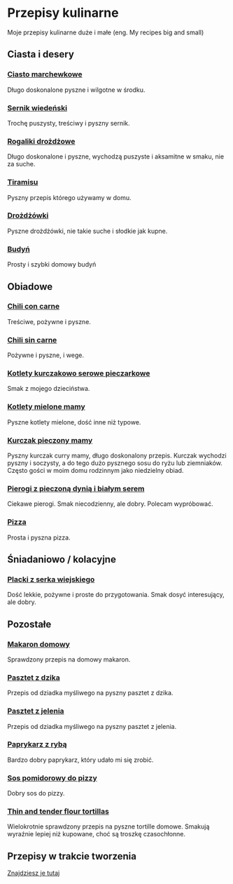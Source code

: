 # Przepisy kulinarne
Moje przepisy kulinarne duże i małe (eng. My recipes big and small)

## Ciasta i desery

### [Ciasto marchewkowe](ciasto_marchewkowe.md)
Długo doskonalone pyszne i wilgotne w środku.

### [Sernik wiedeński](sernik_wiedeński.md)
Trochę puszysty, treściwy i pyszny sernik.

### [Rogaliki drożdżowe](rogaliki_drożdżowe.md)
Długo doskonalone i pyszne, wychodzą puszyste i aksamitne w smaku, nie za suche.

### [Tiramisu](tiramisu.md)
Pyszny przepis którego używamy w domu.

### [Drożdżówki](drożdżówki.md)
Pyszne drożdżówki, nie takie suche i słodkie jak kupne.

### [Budyń](budyń.md)
Prosty i szybki domowy budyń

## Obiadowe

### [Chili con carne](chili_con_carne.md)
Treściwe, pożywne i pyszne.

### [Chili sin carne](chili_sin_carne.md)
Pożywne i pyszne, i wege.

### [Kotlety kurczakowo serowe pieczarkowe](kotlety_kurczakowo_serowe_pieczarkowe.md)
Smak z mojego dzieciństwa.

### [Kotlety mielone mamy](kotlety_mielone_mamy.md)
Pyszne kotlety mielone, dość inne niż typowe.

### [Kurczak pieczony mamy](kurczak_pieczony_mamy.md)
Pyszny kurczak curry mamy, długo doskonalony przepis. Kurczak wychodzi pyszny i soczysty, a do tego dużo pysznego sosu do ryżu lub ziemniaków. Często gości w moim domu rodzinnym jako niedzielny obiad.

### [Pierogi z pieczoną dynią i białym serem](pierogi_z_pieczoną_dynią_i_białym_serem.md)
Ciekawe pierogi. Smak niecodzienny, ale dobry. Polecam wypróbować.

### [Pizza](pizza.md)
Prosta i pyszna pizza.

## Śniadaniowo / kolacyjne

### [Placki z serka wiejskiego](placki_z_serka_wiejskiego.md)
Dość lekkie, pożywne i proste do przygotowania. Smak dosyć interesujący, ale dobry.

## Pozostałe

### [Makaron domowy](makaron_domowy.md)
Sprawdzony przepis na domowy makaron.

### [Pasztet z dzika](pasztet_z_dzika.md)
Przepis od dziadka myśliwego na pyszny pasztet z dzika.

### [Pasztet z jelenia](pasztet_z_jelenia.md)
Przepis od dziadka myśliwego na pyszny pasztet z jelenia.

### [Paprykarz z rybą](paprykarz_z_rybą.md)
Bardzo dobry paprykarz, który udało mi się zrobić.

### [Sos pomidorowy do pizzy](sos_pomidorowy_do_pizzy.md)
Dobry sos do pizzy.

### [Thin and tender flour tortillas](tortiallas_thin_and_tender.md)
Wielokrotnie sprawdzony przepis na pyszne tortille domowe. Smakują wyraźnie lepiej niż kupowane, choć są troszkę czasochłonne.

## Przepisy w trakcie tworzenia
[Znajdziesz je tutaj](niepełne/)

